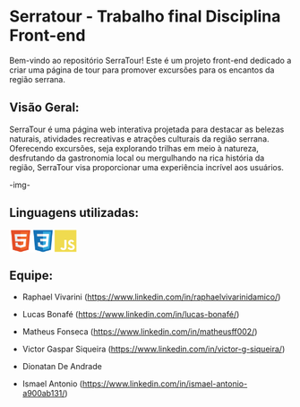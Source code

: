 # Serratour - Trabalho final Disciplina Front-end

Bem-vindo ao repositório SerraTour! Este é um projeto front-end dedicado a criar uma página de tour para promover excursões para os encantos da região serrana.

## Visão Geral:

SerraTour é uma página web interativa projetada para destacar as belezas naturais, atividades recreativas e atrações culturais da região serrana. Oferecendo excursões, seja explorando trilhas em meio à natureza, desfrutando da gastronomia local ou mergulhando na rica história da região, SerraTour visa proporcionar uma experiência incrível aos usuários.

-img-

## Linguagens utilizadas:
<div style= "display: flex">
 <img align="center" alt="bn-HTML" height="40" width="40" src="https://raw.githubusercontent.com/devicons/devicon/master/icons/html5/html5-original.svg"> 
 <img align="center" alt="bn-CSS" height="40" width="40" src="https://raw.githubusercontent.com/devicons/devicon/master/icons/css3/css3-original.svg">
 <img align="center" alt="bn-Js" height="40" width="40" src="https://raw.githubusercontent.com/devicons/devicon/master/icons/javascript/javascript-plain.svg"> 
</div>

## Equipe: 

 - Raphael Vivarini (https://www.linkedin.com/in/raphaelvivarinidamico/)

 - Lucas Bonafé (https://www.linkedin.com/in/lucas-bonafé/)

 - Matheus Fonseca (https://www.linkedin.com/in/matheusff002/)

 - Victor Gaspar Siqueira (https://www.linkedin.com/in/victor-g-siqueira/)

 - Dionatan De Andrade 

 - Ismael Antonio (https://www.linkedin.com/in/ismael-antonio-a900ab131/)
